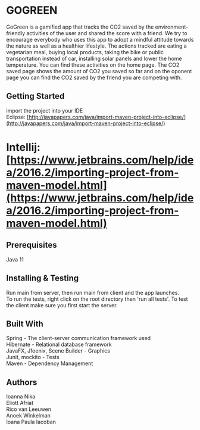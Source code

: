 # GOGREEN  

GoGreen is a gamified app that tracks the CO2 saved by the environment-friendly activities of the user and shared the score with a friend. 
We try to encourage everybody who uses this app to adopt a mindful attitude towards the nature as well as a healthier lifestyle. The actions tracked are 
eating a vegetarian meal, buying local products, taking the bike or public transportation instead of car, installing solar panels and lower the home temperature. 
You can find these activities on the home page. The CO2 saved page shows the amount of CO2 you saved so far and on the oponent page you can find the CO2 saved by the friend you are competing with.  


## Getting Started  
import the project into your IDE  
Eclipse:
[http://javapapers.com/java/import-maven-project-into-eclipse/](http://javapapers.com/java/import-maven-project-into-eclipse/)

Intellij:  
[https://www.jetbrains.com/help/idea/2016.2/importing-project-from-maven-model.html](https://www.jetbrains.com/help/idea/2016.2/importing-project-from-maven-model.html)
=======

## Prerequisites  
Java 11  

## Installing & Testing    
Run main from server, then run main from client and the app launches.  
To run the tests, right click on the root directory then 'run all tests'. To test the client make sure you first start the server.    


## Built With  
Spring - The client-server communication framework used  
Hibernate - Relational database framework  
JavaFX, Jfoenix, Scene Builder - Graphics  
Junit, mockito - Tests  
Maven - Dependency Management    
 

## Authors  

Ioanna Nika  
Eliott Afriat  
Rico van Leeuwen   
Anoek Winkelman  
Ioana Paula Iacoban   

